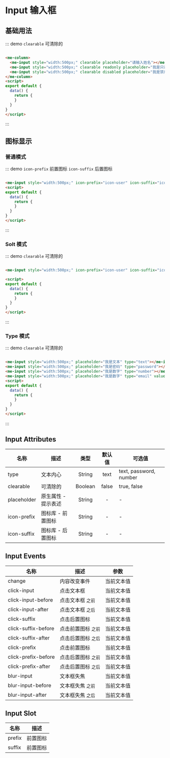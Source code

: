 
# Input 输入框

## 基础用法
::: demo `clearable` 可清除的
```html

<me-column>
  <me-input style="width:500px;" clearable placeholder="请输入姓名"></me-input>
  <me-input style="width:500px;" clearable readonly placeholder="我是只读的"></me-input>
  <me-input style="width:500px;" clearable disabled placeholder="我是禁用的"></me-input>
</me-column>
<script>
export default {
  data() {
    return {
    }
  }
}
</script>
```
:::

## 图标显示

### 普通模式

::: demo `icon-prefix` 前置图标 `icon-suffix` 后置图标
```html

<me-input style="width:500px;" icon-prefix="icon-user" icon-suffix="icon-sousuo" placeholder="请输入姓名"></me-input>
<script>
export default {
  data() {
    return {
    }
  }
}
</script>
```
:::

### Solt 模式

::: demo `clearable` 可清除的
```html

<me-input style="width:500px;" icon-prefix="icon-user" icon-suffix="icon-sousuo" placeholder="请输入姓名"></me-input>

<script>
export default {
  data() {
    return {
    }
  }
}
</script>
```
:::

### Type 模式

::: demo `clearable` 可清除的
```html

<me-input style="width:500px;" placeholder="我是文本" type="text"></me-input>
<me-input style="width:500px;" placeholder="我是密码" type="password"></me-input>
<me-input style="width:500px;" placeholder="我是数字" type="number"></me-input>
<me-input style="width:500px;" placeholder="我是数字" type="email" value="hpf393187274@163.com"></me-input>
<script>
export default {
  data() {
    return {
    }
  }
}
</script>
```
:::

## Input Attributes
| 名称        | 描述                |  类型   | 默认值 | 可选值                 |
| ----------- | ------------------- | :-----: | :----: | ---------------------- |
| type        | 文本内心            | String  |  text  | text, password, number |
| clearable   | 可清除的            | Boolean | false  | true, false            |
| placeholder | 原生属性 - 提示表述 | String  |   -    | -                      |
| icon-prefix | 图标库 - 前置图标   | String  |   -    | -                      |
| icon-suffix | 图标库 - 后置图标   | String  |   -    | -                      |

## Input Events
| 名称                | 描述                |    参数    |
| ------------------- | ------------------- | :--------: |
| change              | 内容改变事件        | 当前文本值 |
| click-input         | 点击文本框          | 当前文本值 |
| click-input-before  | 点击文本框 `之前`   | 当前文本值 |
| click-input-after   | 点击文本框 `之后`   | 当前文本值 |
| click-suffix        | 点击后置图标        | 当前文本值 |
| click-suffix-before | 点击前置图标 `之前` | 当前文本值 |
| click-suffix-after  | 点击后置图标 `之后` | 当前文本值 |
| click-prefix        | 点击前置图标        | 当前文本值 |
| click-prefix-before | 点击后置图标 `之前` | 当前文本值 |
| click-prefix-after  | 点击后置图标 `之后` | 当前文本值 |
| blur-input          | 文本框失焦          | 当前文本值 |
| blur-input-before   | 文本框失焦 `之前`   | 当前文本值 |
| blur-input-after    | 文本框失焦 `之后`   | 当前文本值 |

## Input Slot
| 名称   | 描述     |
| ------ | -------- |
| prefix | 前置图标 |
| suffix | 前置图标 |